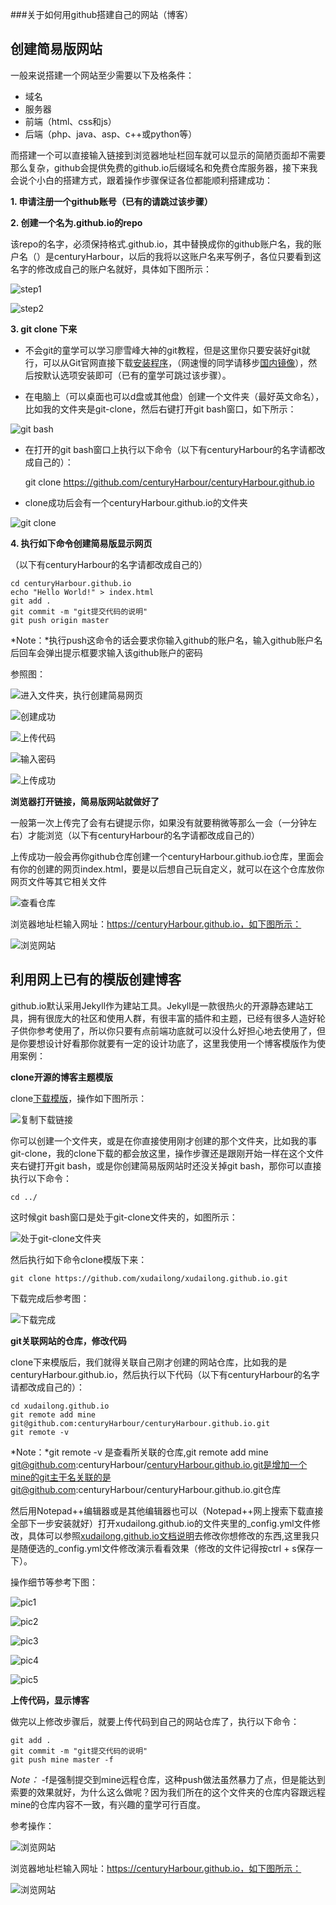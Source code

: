 ###关于如何用github搭建自己的网站（博客）

创建简易版网站
-

一般来说搭建一个网站至少需要以下及格条件：

* 域名
* 服务器
* 前端（html、css和js）
* 后端（php、java、asp、c++或python等）

而搭建一个可以直接输入链接到浏览器地址栏回车就可以显示的简陋页面却不需要那么复杂，github会提供免费的github.io后缀域名和免费仓库服务器，接下来我会说个小白的搭建方式，跟着操作步骤保证各位都能顺利搭建成功：

**1. 申请注册一个github账号（已有的请跳过该步骤）**


**2. 创建一个名为<username>.github.io的repo**

该repo的名字，必须保持格式<username>.github.io，其中<username>替换成你的github账户名，我的账户名（<username>）是centuryHarbour，以后的我将以这账户名来写例子，各位只要看到这名字的修改成自己的账户名就好，具体如下图所示：

![step1](img/github.io/1.png)

![step2](img/github.io/2.png)

**3. git clone 下来**

* 不会git的童学可以学习廖雪峰大神的git教程，但是这里你只要安装好git就行，可以从Git官网直接下载[安装程序](https://git-scm.com/downloads)，（网速慢的同学请移步[国内镜像](https://pan.baidu.com/s/1kU5OCOB#list/path=%2Fpub%2Fgit)），然后按默认选项安装即可（已有的童学可跳过该步骤）。

* 在电脑上（可以桌面也可以d盘或其他盘）创建一个文件夹（最好英文命名），比如我的文件夹是git-clone，然后右键打开git bash窗口，如下所示：

![git bash](img/github.io/3.png)

* 在打开的git bash窗口上执行以下命令（以下有centuryHarbour的名字请都改成自己的）：

	git clone https://github.com/centuryHarbour/centuryHarbour.github.io

* clone成功后会有一个centuryHarbour.github.io的文件夹

![git clone](img/github.io/4.png)

**4. 执行如下命令创建简易版显示网页**

（以下有centuryHarbour的名字请都改成自己的）

	cd centuryHarbour.github.io
	echo "Hello World!" > index.html
	git add .
	git commit -m "git提交代码的说明"
	git push origin master

*Note：*执行push这命令的话会要求你输入github的账户名，输入github账户名后回车会弹出提示框要求输入该github账户的密码

参照图：

![进入文件夹，执行创建简易网页](img/github.io/5.png)

![创建成功](img/github.io/6.png)

![上传代码](img/github.io/7.png)

![输入密码](img/github.io/8.png)

![上传成功](img/github.io/9.png)

**浏览器打开链接，简易版网站就做好了**

一般第一次上传完了会有右键提示你，如果没有就要稍微等那么一会（一分钟左右）才能浏览（以下有centuryHarbour的名字请都改成自己的）

上传成功一般会再你github仓库创建一个centuryHarbour.github.io仓库，里面会有你的创建的网页index.html，要是以后想自己玩自定义，就可以在这个仓库放你网页文件等其它相关文件

![查看仓库](img/github.io/11.png)

浏览器地址栏输入网址：https://centuryHarbour.github.io，如下图所示：

![浏览网站](img/github.io/10.png)

利用网上已有的模版创建博客
-

github.io默认采用Jekyll作为建站工具。Jekyll是一款很热火的开源静态建站工具，拥有很庞大的社区和使用人群，有很丰富的插件和主题，已经有很多人造好轮子供你参考使用了，所以你只要有点前端功底就可以没什么好担心地去使用了，但是你要想设计好看那你就要有一定的设计功底了，这里我使用一个博客模版作为使用案例：


**clone开源的博客主题模版**

clone[下载模版](https://github.com/xudailong/xudailong.github.io)，操作如下图所示：

![复制下载链接](img/github.io/12.png)

你可以创建一个文件夹，或是在你直接使用刚才创建的那个文件夹，比如我的事git-clone，我的clone下载的都会放这里，操作步骤还是跟刚开始一样在这个文件夹右键打开git bash，或是你创建简易版网站时还没关掉git bash，那你可以直接执行以下命令：

	cd ../

这时候git bash窗口是处于git-clone文件夹的，如图所示：

![处于git-clone文件夹](img/github.io/13.png)

然后执行如下命令clone模版下来：

	git clone https://github.com/xudailong/xudailong.github.io.git
	
下载完成后参考图：

![下载完成](img/github.io/14.png)

**git关联网站的仓库，修改代码**

clone下来模版后，我们就得关联自己刚才创建的网站仓库，比如我的是centuryHarbour.github.io，然后执行以下代码（以下有centuryHarbour的名字请都改成自己的）：

	cd xudailong.github.io
	git remote add mine git@github.com:centuryHarbour/centuryHarbour.github.io.git
	git remote -v
	
*Note：*git remote -v 是查看所关联的仓库,git remote add mine git@github.com:centuryHarbour/centuryHarbour.github.io.git是增加一个mine的git主干名关联的是git@github.com:centuryHarbour/centuryHarbour.github.io.git仓库

然后用Notepad++编辑器或是其他编辑器也可以（Notepad++网上搜索下载直接全部下一步安装就好）打开xudailong.github.io的文件夹里的_config.yml文件修改，具体可以参照[xudailong.github.io文档说明](https://github.com/Gaohaoyang/gaohaoyang.github.io/blob/master/README-zh-cn.md)去修改你想修改的东西,这里我只是随便选的_config.yml文件修改演示看看效果（修改的文件记得按ctrl + s保存一下）。

操作细节等参考下图：

![pic1](img/github.io/15.png)

![pic2](img/github.io/16.png)

![pic3](img/github.io/17.png)

![pic4](img/github.io/18.png)

![pic5](img/github.io/19.png)

**上传代码，显示博客**

做完以上修改步骤后，就要上传代码到自己的网站仓库了，执行以下命令：

	git add .
	git commit -m "git提交代码的说明"
	git push mine master -f

*Note：* -f是强制提交到mine远程仓库，这种push做法虽然暴力了点，但是能达到索要的效果就好，为什么这么做呢？因为我们所在的这个文件夹的仓库内容跟远程mine的仓库内容不一致，有兴趣的童学可行百度。

参考操作：

![浏览网站](img/github.io/20.png)

浏览器地址栏输入网址：https://centuryHarbour.github.io，如下图所示：

![浏览网站](img/github.io/21.png)
